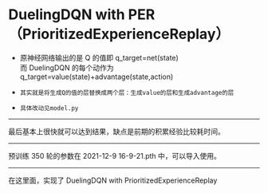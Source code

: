 # DuelingDQN with PER（PrioritizedExperienceReplay）

- 原神经网络输出的是 Q 的值即 q_target=net(state)<br>
  而 DuelingDQN 的每个动作为 q_target=value(state)+advantage(state,action)

- `其实就是将生成Q的值的层替换成两个层：生成value的层和生成advantage的层`

- `具体改动见model.py`

---

最后基本上很快就可以达到结果，缺点是前期的积累经验比较耗时间。<br>

---

预训练 350 轮的参数在 2021-12-9 16-9-21.pth 中，可以导入使用。

---

在这里面，实现了 DuelingDQN with PrioritizedExperienceReplay
